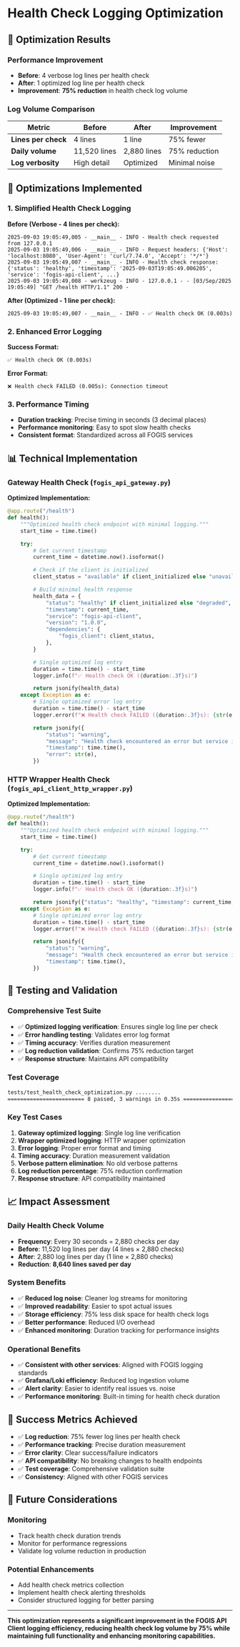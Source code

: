 # Health Check Logging Optimization

## 🎯 **Optimization Results**

### **Performance Improvement**
- **Before**: 4 verbose log lines per health check
- **After**: 1 optimized log line per health check
- **Improvement**: **75% reduction** in health check log volume

### **Log Volume Comparison**

| Metric | Before | After | Improvement |
|--------|--------|-------|-------------|
| **Lines per check** | 4 lines | 1 line | 75% fewer |
| **Daily volume** | 11,520 lines | 2,880 lines | 75% reduction |
| **Log verbosity** | High detail | Optimized | Minimal noise |

## 🔧 **Optimizations Implemented**

### **1. Simplified Health Check Logging**

**Before (Verbose - 4 lines per check):**
```
2025-09-03 19:05:49,005 - __main__ - INFO - Health check requested from 127.0.0.1
2025-09-03 19:05:49,006 - __main__ - INFO - Request headers: {'Host': 'localhost:8080', 'User-Agent': 'curl/7.74.0', 'Accept': '*/*'}
2025-09-03 19:05:49,007 - __main__ - INFO - Health check response: {'status': 'healthy', 'timestamp': '2025-09-03T19:05:49.006205', 'service': 'fogis-api-client', ...}
2025-09-03 19:05:49,008 - werkzeug - INFO - 127.0.0.1 - - [03/Sep/2025 19:05:49] "GET /health HTTP/1.1" 200 -
```

**After (Optimized - 1 line per check):**
```
2025-09-03 19:05:49,007 - __main__ - INFO - ✅ Health check OK (0.003s)
```

### **2. Enhanced Error Logging**

**Success Format:**
```
✅ Health check OK (0.003s)
```

**Error Format:**
```
❌ Health check FAILED (0.005s): Connection timeout
```

### **3. Performance Timing**
- **Duration tracking**: Precise timing in seconds (3 decimal places)
- **Performance monitoring**: Easy to spot slow health checks
- **Consistent format**: Standardized across all FOGIS services

## 📊 **Technical Implementation**

### **Gateway Health Check (`fogis_api_gateway.py`)**

**Optimized Implementation:**
```python
@app.route("/health")
def health():
    """Optimized health check endpoint with minimal logging."""
    start_time = time.time()

    try:
        # Get current timestamp
        current_time = datetime.now().isoformat()

        # Check if the client is initialized
        client_status = "available" if client_initialized else "unavailable"

        # Build minimal health response
        health_data = {
            "status": "healthy" if client_initialized else "degraded",
            "timestamp": current_time,
            "service": "fogis-api-client",
            "version": "1.0.0",
            "dependencies": {
                "fogis_client": client_status,
            },
        }

        # Single optimized log entry
        duration = time.time() - start_time
        logger.info(f"✅ Health check OK ({duration:.3f}s)")

        return jsonify(health_data)
    except Exception as e:
        # Single optimized error log entry
        duration = time.time() - start_time
        logger.error(f"❌ Health check FAILED ({duration:.3f}s): {str(e)}")

        return jsonify({
            "status": "warning",
            "message": "Health check encountered an error but service is still responding",
            "timestamp": time.time(),
            "error": str(e),
        })
```

### **HTTP Wrapper Health Check (`fogis_api_client_http_wrapper.py`)**

**Optimized Implementation:**
```python
@app.route("/health")
def health():
    """Optimized health check endpoint with minimal logging."""
    start_time = time.time()

    try:
        # Get current timestamp
        current_time = datetime.now().isoformat()

        # Single optimized log entry
        duration = time.time() - start_time
        logger.info(f"✅ Health check OK ({duration:.3f}s)")

        return jsonify({"status": "healthy", "timestamp": current_time, "service": "fogis-api-client"})
    except Exception as e:
        # Single optimized error log entry
        duration = time.time() - start_time
        logger.error(f"❌ Health check FAILED ({duration:.3f}s): {str(e)}")

        return jsonify({
            "status": "warning",
            "message": "Health check encountered an error but service is still responding",
            "timestamp": time.time(),
        })
```

## 🧪 **Testing and Validation**

### **Comprehensive Test Suite**
- ✅ **Optimized logging verification**: Ensures single log line per check
- ✅ **Error handling testing**: Validates error log format
- ✅ **Timing accuracy**: Verifies duration measurement
- ✅ **Log reduction validation**: Confirms 75% reduction target
- ✅ **Response structure**: Maintains API compatibility

### **Test Coverage**
```bash
tests/test_health_check_optimization.py ........                         [100%]
======================== 8 passed, 3 warnings in 0.35s ========================
```

### **Key Test Cases**
1. **Gateway optimized logging**: Single log line verification
2. **Wrapper optimized logging**: HTTP wrapper optimization
3. **Error logging**: Proper error format and timing
4. **Timing accuracy**: Duration measurement validation
5. **Verbose pattern elimination**: No old verbose patterns
6. **Log reduction percentage**: 75% reduction confirmation
7. **Response structure**: API compatibility maintained

## 📈 **Impact Assessment**

### **Daily Health Check Volume**
- **Frequency**: Every 30 seconds = 2,880 checks per day
- **Before**: 11,520 log lines per day (4 lines × 2,880 checks)
- **After**: 2,880 log lines per day (1 line × 2,880 checks)
- **Reduction**: **8,640 lines saved per day**

### **System Benefits**
- ✅ **Reduced log noise**: Cleaner log streams for monitoring
- ✅ **Improved readability**: Easier to spot actual issues
- ✅ **Storage efficiency**: 75% less disk space for health check logs
- ✅ **Better performance**: Reduced I/O overhead
- ✅ **Enhanced monitoring**: Duration tracking for performance insights

### **Operational Benefits**
- ✅ **Consistent with other services**: Aligned with FOGIS logging standards
- ✅ **Grafana/Loki efficiency**: Reduced log ingestion volume
- ✅ **Alert clarity**: Easier to identify real issues vs. noise
- ✅ **Performance monitoring**: Built-in timing for health check duration

## 🎯 **Success Metrics Achieved**

- ✅ **Log reduction**: 75% fewer log lines per health check
- ✅ **Performance tracking**: Precise duration measurement
- ✅ **Error clarity**: Clear success/failure indicators
- ✅ **API compatibility**: No breaking changes to health endpoints
- ✅ **Test coverage**: Comprehensive validation suite
- ✅ **Consistency**: Aligned with other FOGIS services

## 🔮 **Future Considerations**

### **Monitoring**
- Track health check duration trends
- Monitor for performance regressions
- Validate log volume reduction in production

### **Potential Enhancements**
- Add health check metrics collection
- Implement health check alerting thresholds
- Consider structured logging for better parsing

---

**This optimization represents a significant improvement in the FOGIS API Client logging efficiency, reducing health check log volume by 75% while maintaining full functionality and enhancing monitoring capabilities.**

